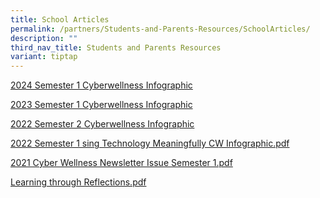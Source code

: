 ```yaml
---
title: School Articles
permalink: /partners/Students-and-Parents-Resources/SchoolArticles/
description: ""
third_nav_title: Students and Parents Resources
variant: tiptap
---
```

<p><a href="/files/SAFER_INTERNET_DAY_2024_Cyber_Wellness_Infographic_Term_1.pdf" rel="noopener noreferrer nofollow" target="_blank">2024 Semester 1 Cyberwellness Infographic</a>
</p>
<p><a href="/files/2023%20infographic%20cyberwellness%20semester%201%20v1.pdf" rel="noopener noreferrer nofollow" target="_blank">2023 Semester 1 Cyberwellness Infographic</a>
</p>
<p><a href="/files/2022%20CW%20Infographic%20Term%203%20&amp;%204compressed.pdf" rel="noopener noreferrer nofollow" target="_blank">2022 Semester 2 Cyberwellness Infographic</a>
</p>
<p><a href="/files/Using%20Technology%20Meaningfully%20CW%20Infographic%20Sem%201%202022.pdf" rel="noopener noreferrer nofollow" target="_blank">2022 Semester 1 sing Technology Meaningfully CW Infographic.pdf</a>
</p>
<p><a href="/files/Cyber%20Wellness%20Newsletter%20Issue%202021%20Semester%201.pdf" rel="noopener noreferrer nofollow" target="_blank">2021 Cyber Wellness Newsletter Issue Semester 1.pdf</a>
</p>
<p><a href="/files/Learning%20through%20Reflections.pdf" rel="noopener noreferrer nofollow" target="_blank">Learning through Reflections.pdf</a>
</p>